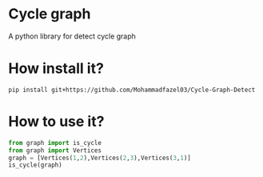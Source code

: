 # Cycle graph
A python library for detect cycle graph
# How install it?
```
pip install git+https://github.com/Mohammadfazel03/Cycle-Graph-Detect
```
# How to use it?
```python
from graph import is_cycle
from graph import Vertices
graph = [Vertices(1,2),Vertices(2,3),Vertices(3,1)]
is_cycle(graph)
